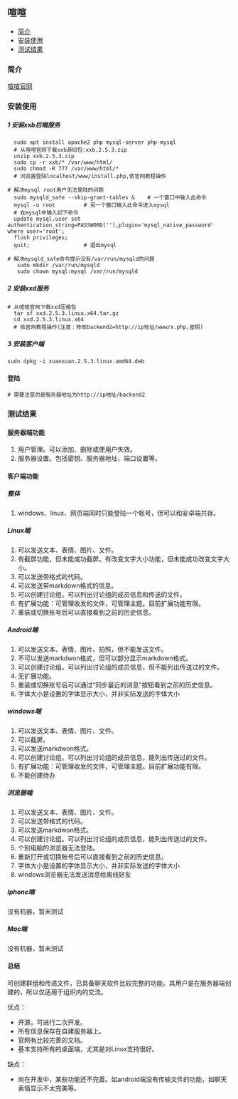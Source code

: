 ## 喧喧

- [简介](#简介)
- [安装使用](#安装使用)
- [测试结果](#测试结果)

### 简介

[喧喧官网](https://xuan.im/)

### 安装使用

##### 1 安装xxb后端服务

```
  sudo apt install apache2 php mysql-server php-mysql
  # 从喧喧官网下载xxb源码包:xxb.2.5.3.zip
  unzip xxb.2.5.3.zip
  sudo cp -r xxb/* /var/www/html/
  sudo chmod -R 777 /var/www/html/*
  # 浏览器登陆localhost/www/install.php,依官网教程操作
  
# 解决mysql root用户无法登陆的问题
  sudo mysqld_safe --skip-grant-tables &	# 一个窗口中输入此命令
  mysql -u root 		# 另一个窗口输入此命令进入mysql
  # 在mysql中输入如下命令
  update mysql.user set authentication_string=PASSWORD(''),plugin='mysql_native_password' where user='root';
  flush privileges;
  quit;					# 退出mysql

# 解决mysqld_safe命令提示没有/var/run/mysqld的问题
   sudo mkdir /var/run/mysqld
   sudo chown mysql:mysql /var/run/mysqld
```

##### 2 安装xxd服务

```
# 从喧喧官网下载xxd压缩包
  tar xf xxd.2.5.3.linux.x64.tar.gz
  cd xxd.2.5.3.linux.x64
  # 依官网教程操作(注意：修改backend2=http://ip地址/www/x.php,密钥)
```

##### 3 安装客户端

```
sudo dpkg -i xuanxuan.2.5.3.linux.amd64.deb
```

#### 登陆

```
# 需要注意的是服务器地址为http://ip地址/backend2
```

### 测试结果
#### 服务器端功能

1. 用户管理。可以添加、删除或使用户失效。
2. 服务器设置。包括密钥、服务器地址、端口设置等。

#### 客户端功能

##### 整体

1. windows、linux、网页端同时只能登陆一个帐号，但可以和安卓端共存。

##### Linux端

1. 可以发送文本、表情、图片、文件。
2. 有截屏功能，但未能成功截屏。有改变文字大小功能，但未能成功改变文字大小。
3. 可以发送带格式的代码。
4. 可以发送带markdown格式的信息。
5. 可以创建讨论组。可以列出讨论组的成员信息和传送的文件。
6. 有扩展功能：可管理收发的文件，可管理主题。目前扩展功能有限。
7. 重装或切换账号后可以直接看到之前的历史信息。

##### Android端

1. 可以发送文本、表情、图片、拍照，但不能发送文件。
2. 不可以发送markdwon格式，但可以部分显示markdown格式。
3. 可以创建讨论组。可以列出讨论组的成员信息，但不能列出传送过的文件。
4. 无扩展功能。
5. 重装或切换账号后可以通过“同步最近的消息”按钮看到之前的历史信息。
6. 字体大小是设置的字体显示大小，并非实际发送的字体大小

##### windows端

1. 可以发送文本、表情、图片、文件。
2. 可以截屏。
3. 可以发送markdwon格式。
4. 可以创建讨论组。可以列出讨论组的成员信息，能列出传送过的文件。
5. 有扩展功能：可管理收发的文件，可管理主题。目前扩展功能有限。
6. 不能创建待办

##### 浏览器端

1. 可以发送文本、表情、图片、文件。
2. 可以发送带格式的代码。
3. 可以发送markdwon格式。
4. 可以创建讨论组。可以列出讨论组的成员信息，能列出传送过的文件。
5. 个别电脑的浏览器无法登陆。
6. 重新打开或切换账号后可以直接看到之前的历史信息。
7. 字体大小是设置的字体显示大小，并非实际发送的字体大小
8. windows浏览器无法发送消息给离线好友

##### Iphone端

没有机器，暂未测试

##### Mac端

没有机器，暂未测试

#### 总结

可创建群组和传递文件，已具备聊天软件比较完整的功能。其用户是在服务器端创建的，所以仅适用于组织内的交流。

优点：

- 开源，可进行二次开发。
- 所有信息保存在自建服务器上。
- 官网有比较完善的文档。
- 基本支持所有的桌面端，尤其是对Linux支持很好。

缺点：

- 尚在开发中，某些功能还不完善。如android端没有传输文件的功能，如聊天表情显示不太完美等。
